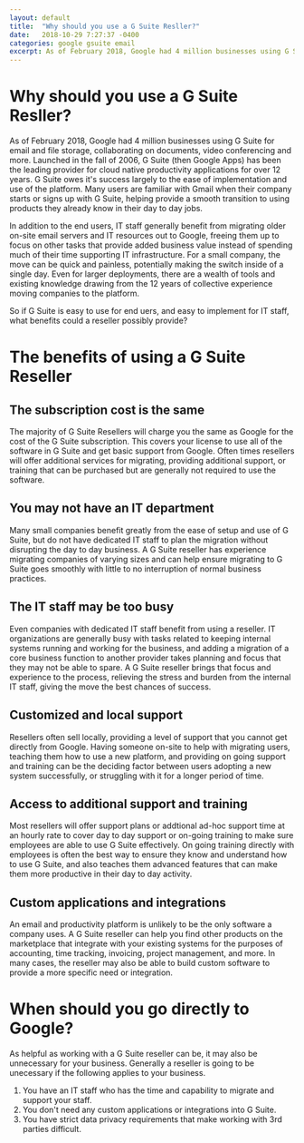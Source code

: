 ```yaml
---
layout: default
title:  "Why should you use a G Suite Resller?"
date:   2018-10-29 7:27:37 -0400
categories: google gsuite email
excerpt: As of February 2018, Google had 4 million businesses using G Suite for email and file storage, collaborating on documents, video conferencing and more. 
---
```





# Why should you use a G Suite Resller?

As of February 2018, Google had 4 million businesses using G Suite for email and file storage, collaborating on documents, video conferencing and more. Launched in the fall of 2006, G Suite (then Google Apps) has been the leading provider for cloud native productivity applications for over 12 years. G Suite owes it's success largely to the ease of implementation and use of the platform. Many users are familiar with Gmail when their company starts or signs up with G Suite, helping provide a smooth transition to using products they already know in their day to day jobs. 

In addition to the end users, IT staff generally benefit from migrating older on-site email servers and IT resources out to Google, freeing them up to focus on other tasks that provide added business value instead of spending much of their time supporting IT infrastructure. For a small company, the move can be quick and painless, potentially making the switch inside of a single day. Even for larger deployments, there are a wealth of tools and existing knowledge drawing from the 12 years of collective experience moving companies to the platform.

So if G Suite is easy to use for end uers, and easy to implement for IT staff, what benefits could a reseller possibly provide?

# The benefits of using a G Suite Reseller

## The subscription cost is the same

The majority of G Suite Resellers will charge you the same as Google for the cost of the G Suite subscription. This covers your license to use all of the software in G Suite and get basic support from Google. Often times resellers will offer additional services for migrating, providing additional support, or training that can be purchased but are generally not required to use the software.

## You may not have an IT department

Many small companies benefit greatly from the ease of setup and use of G Suite, but do not have dedicated IT staff to plan the migration without disrupting the day to day business. A G Suite reseller has experience migrating companies of varying sizes and can help ensure migrating to G Suite goes smoothly with little to no interruption of normal business practices.

## The IT staff may be too busy

Even companies with dedicated IT staff benefit from using a reseller. IT organizations are generally busy with tasks related to keeping internal systems running and working for the business, and adding a migration of a core business function to another provider takes planning and focus that they may not be able to spare. A G Suite reseller brings that focus and experience to the process, relieving the stress and burden from the internal IT staff, giving the move the best chances of success.

## Customized and local support

Resellers often sell locally, providing a level of support that you cannot get directly from Google. Having someone on-site to help with migrating users, teaching them how to use a new platform, and providing on going support and training can be the deciding factor between users adopting a new system successfully, or struggling with it for a longer period of time.

## Access to additional support and training

Most resellers will offer support plans or addtional ad-hoc support time at an hourly rate to cover day to day support or on-going training to make sure employees are able to use G Suite effectively. On going training directly with employees is often the best way to ensure they know and understand how to use G Suite, and also teaches them advanced features that can make them more productive in their day to day activity.

## Custom applications and integrations

An email and productivity platform is unlikely to be the only software a company uses. A G Suite reseller can help you find other products on the marketplace that integrate with your existing systems for the purposes of accounting, time tracking, invoicing, project management, and more. In many cases, the reseller may also be able to build custom software to provide a more specific need or integration.

# When should you go directly to Google?

As helpful as working with a G Suite reseller can be, it may also be unnecessary for your business. Generally a reseller is going to be unecessary if the following applies to your business.

1. You have an IT staff who has the time and capability to migrate and support your staff.
2. You don't need any custom applications or integrations into G Suite.
3. You have strict data privacy requirements that make working with 3rd parties difficult.
